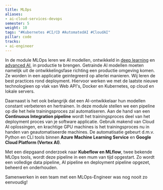 ```yaml
---
title: MLOps
aliases:
- ai-cloud-services-devops
semester: 5
weight: 10
tags: "#Kubernetes #CI/CD #AutomatedAI #CloudAI"
pillar: code
tracks:
- ai-engineer
---
```

In de module MLOps leren we AI modellen, ontwikkeld in <a class="js-module-link" href="/programma/deep-learning/">deep learning</a> en <a class="js-module-link" href="/programma/advanced-ai/">advanced AI</a>, in productie te brengen.
Getrainde AI modellen moeten namelijk uit de ontwikkelingsfase richting een productie omgeving komen.
Ze worden in een applicatie geintegreerd op allerlei manieren. Wij leren de best practices rond deployment.
Hiervoor werken we met de laatste nieuwe technologieen op vlak van Web API's, Docker en Kubernetes, op cloud en lokale servers.

Daarnaast is het ook belangrijk dat een AI-ontwikkelaar hun modellen constant verbeteren en hertrainen.
In deze module stellen we een pipeline op die het hele trainingsproces zal automatiseren.
Aan de hand van een **Continuous Integration pipeline** wordt het trainingsproces deel van het deployment proces van je software applicatie.
Gebruik makend van Cloud AI oplossingen, en krachtige GPU machines is het trainingsproces nu in handen van geautomatiseerde machines.
De automatisatie gebeurt d.m.v. Python en CLI tools binnen **Azure Machine Learning Service** en **Google Cloud Platform (Vertex AI)**.

Met een diepgaand onderzoek naar **Kubeflow en MLflow**, twee bekende MLOps tools, wordt deze pipeline in een mum van tijd opgestart.
Zo wordt een volledige data pipeline, AI pipeline en deployment pipeline opgezet, beheerd en onderhouden.

Samenwerken in een team met een MLOps-Engineer was nog nooit zo eenvoudig!
